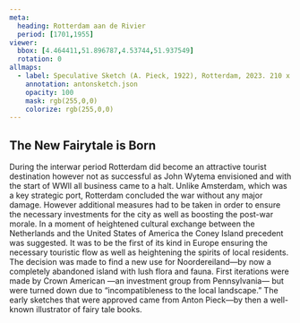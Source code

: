 ```yaml
---
meta:
  heading: Rotterdam aan de Rivier
  period: [1701,1955]
viewer:
  bbox: [4.464411,51.896787,4.53744,51.937549]
  rotation: 0
allmaps:
  - label: Speculative Sketch (A. Pieck, 1922), Rotterdam, 2023. 210 x 148 mm, scale 1:2. The Berlage. Based on Map of part of DeKalb County, from the Chattahoochee River south to Peach Tree Creek, DeKalb County, Georgia, USA, 1864. 300 x 400mm. Library of Congress.
    annotation: antonsketch.json
    opacity: 100
    mask: rgb(255,0,0)
    colorize: rgb(255,0,0)
---
```

## The New Fairytale is Born

During the interwar period Rotterdam did become an attractive tourist destination however not as successful as John Wytema envisioned and with the start of WWll all business came to a halt. Unlike Amsterdam, which was a key strategic port, Rotterdam concluded the war without any major damage. However additional measures had to be taken in order to ensure the necessary investments for the city as well as boosting the post-war morale.  In a moment of heightened cultural exchange between the Netherlands and the United States of America the Coney Island precedent was suggested. It was to be the first of its kind in Europe ensuring the necessary touristic flow as well as heightening the spirits of local residents.  The decision was made to find a new use for Noordereiland—by now a completely abandoned island with lush flora and fauna. First iterations were made by Crown American  —an investment group from Pennsylvania—   but were turned down due to “incompatibleness to the local landscape.” The early sketches that were approved came from Anton Pieck—by then a well-known illustrator of fairy tale books.

